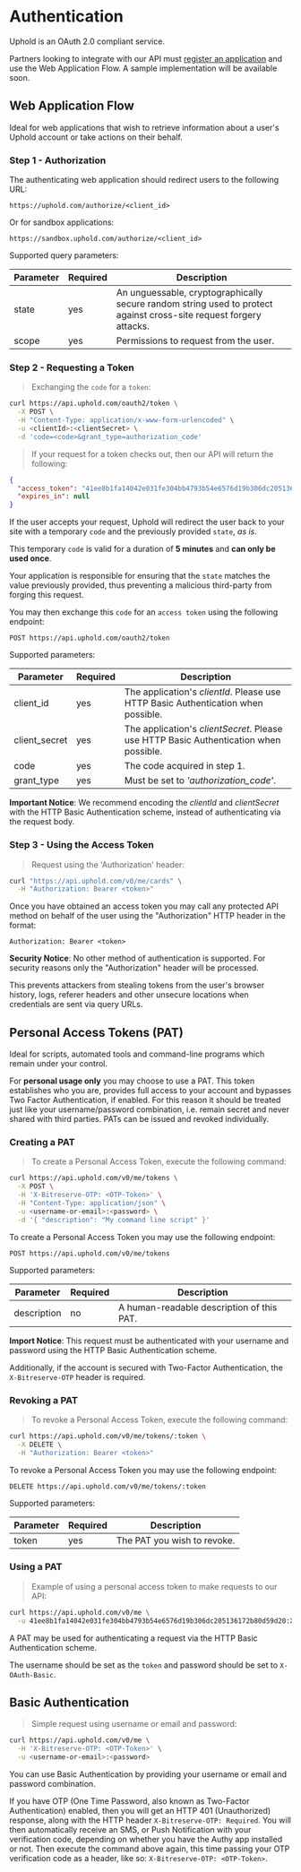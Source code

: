 # Authentication

Uphold is an OAuth 2.0 compliant service.

Partners looking to integrate with our API must [register an application](#registering-an-application) and use the Web Application Flow. A sample implementation will be available soon.

## Web Application Flow

Ideal for web applications that wish to retrieve information about a user's Uphold account or take actions on their behalf.

### Step 1 - Authorization

The authenticating web application should redirect users to the following URL:

`https://uphold.com/authorize/<client_id>`

Or for sandbox applications:

`https://sandbox.uphold.com/authorize/<client_id>`

Supported query parameters:

Parameter | Required |  Description
--------- | ----------- | -----------
state | yes | An unguessable, cryptographically secure random string used to protect against cross-site request forgery attacks.
scope | yes | Permissions to request from the user.

### Step 2 - Requesting a Token

> Exchanging the `code` for a `token`:

```bash
curl https://api.uphold.com/oauth2/token \
  -X POST \
  -H "Content-Type: application/x-www-form-urlencoded" \
  -u <clientId>:<clientSecret> \
  -d 'code=<code>&grant_type=authorization_code'
```

> If your request for a token checks out, then our API will return the following:

```json
{
  "access_token": "41ee8b1fa14042e031fe304bb4793b54e6576d19b306dc205136172b80d59d20",
  "expires_in": null
}
```

If the user accepts your request, Uphold will redirect the user back to your site with a temporary `code` and the previously provided `state`, *as is*.

This temporary `code` is valid for a duration of **5 minutes** and **can only be used once**.

Your application is responsible for ensuring that the `state` matches the value previously provided, thus preventing a malicious third-party from forging this request.

You may then exchange this `code` for an `access token` using the following endpoint:

`POST https://api.uphold.com/oauth2/token`

Supported parameters:

Parameter | Required |  Description
--------- | ----------- | -----------
client_id | yes | The application's *clientId*. Please use HTTP Basic Authentication when possible.
client_secret | yes | The application's *clientSecret*. Please use HTTP Basic Authentication when possible.
code | yes | The code acquired in step 1.
grant_type | yes | Must be set to *'authorization_code'*.

<aside class="notice">
  <strong>Important Notice</strong>: We recommend encoding the <i>clientId</i> and <i>clientSecret</i> with the HTTP Basic Authentication scheme, instead of authenticating via the request body.
</aside>

### Step 3 - Using the Access Token

> Request using the 'Authorization' header:

```bash
curl "https://api.uphold.com/v0/me/cards" \
  -H "Authorization: Bearer <token>"
```

Once you have obtained an access token you may call any protected API method on behalf of the user using the "Authorization" HTTP header in the format:

`Authorization: Bearer <token>`

<aside class="notice">
  <strong>Security Notice</strong>: No other method of authentication is supported. For security reasons only the "Authorization" header will be processed.

  This prevents attackers from stealing tokens from the user's browser history, logs, referer headers and other unsecure locations when credentials are sent via query URLs.
</aside>

## Personal Access Tokens (PAT)

Ideal for scripts, automated tools and command-line programs which remain under your control.

For **personal usage only** you may choose to use a PAT. This token establishes who you are, provides full access to your account and bypasses Two Factor Authentication, if enabled. For this reason it should be treated just like your username/password combination, i.e. remain secret and never shared with third parties. PATs can be issued and revoked individually.

### Creating a PAT

> To create a Personal Access Token, execute the following command:

```bash
curl https://api.uphold.com/v0/me/tokens \
  -X POST \
  -H 'X-Bitreserve-OTP: <OTP-Token>' \
  -H "Content-Type: application/json" \
  -u <username-or-email>:<password> \
  -d '{ "description": "My command line script" }'
```

To create a Personal Access Token you may use the following endpoint:

`POST https://api.uphold.com/v0/me/tokens`

Supported parameters:

Parameter | Required |  Description
--------- | ----------- | -----------
description | no | A human-readable description of this PAT.

<aside class="notice">
  <strong>Import Notice</strong>: This request must be authenticated with your username and password using the HTTP Basic Authentication scheme.

  Additionally, if the account is secured with Two-Factor Authentication, the `X-Bitreserve-OTP` header is required.
</aside>

### Revoking a PAT

> To revoke a Personal Access Token, execute the following command:

```bash
curl https://api.uphold.com/v0/me/tokens/:token \
  -X DELETE \
  -H "Authorization: Bearer <token>"
```

To revoke a Personal Access Token you may use the following endpoint:

`DELETE https://api.uphold.com/v0/me/tokens/:token`

Supported parameters:

Parameter | Required |  Description
--------- | ----------- | -----------
token | yes | The PAT you wish to revoke.

### Using a PAT

> Example of using a personal access token to make requests to our API:

```bash
curl https://api.uphold.com/v0/me \
  -u 41ee8b1fa14042e031fe304bb4793b54e6576d19b306dc205136172b80d59d20:X-OAuth-Basic
```

A PAT may be used for authenticating a request via the HTTP Basic Authentication scheme.

The username should be set as the `token` and password should be set to `X-OAuth-Basic`.

## Basic Authentication

> Simple request using username or email and password:

```bash
curl https://api.uphold.com/v0/me \
  -H 'X-Bitreserve-OTP: <OTP-Token>' \
  -u <username-or-email>:<password>
```

You can use Basic Authentication by providing your username or email and password combination.

If you have OTP (One Time Password, also known as Two-Factor Authentication) enabled, then you will get an HTTP 401 (Unauthorized) response, along with the HTTP header `X-Bitreserve-OTP: Required`. You will then automatically receive an SMS, or Push Notification with your verification code, depending on whether you have the Authy app installed or not. Then execute the command above again, this time passing your OTP verification code as a header, like so: `X-Bitreserve-OTP: <OTP-Token>`.

